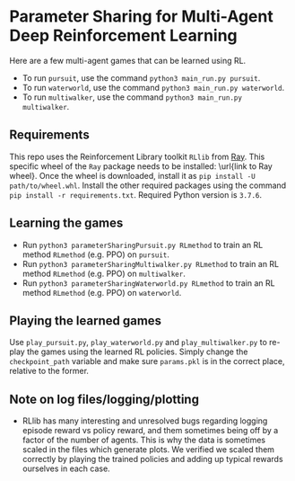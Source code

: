 # Parameter Sharing for Multi-Agent Deep Reinforcement Learning
Here are a few multi-agent games that can be learned using RL.

* To run `pursuit`, use the command `python3 main_run.py pursuit`.
* To run `waterworld`, use the command `python3 main_run.py waterworld`.
* To run `multiwalker`, use the command `python3 main_run.py multiwalker`.

## Requirements
This repo uses the Reinforcement Library toolkit `RLlib` from [Ray](https://github.com/ray-project/ray). This specific wheel of the `Ray` package needs to be installed: \url{link to Ray wheel}. Once the wheel is downloaded, install it as `pip install -U path/to/wheel.whl`. Install the other required packages using the command `pip install -r requirements.txt`. Required Python version is `3.7.6`.


## Learning the games
* Run `python3 parameterSharingPursuit.py RLmethod` to train an RL method `RLmethod` (e.g. PPO) on `pursuit`.
* Run `python3 parameterSharingMultiwalker.py RLmethod` to train an RL method `RLmethod` (e.g. PPO) on `multiwalker`.
* Run `python3 parameterSharingWaterworld.py RLmethod` to train an RL method `RLmethod` (e.g. PPO) on `waterworld`.

## Playing the learned games
Use `play_pursuit.py`, `play_waterworld.py` and `play_multiwalker.py` to re-play the games using the learned RL policies. Simply change the `checkpoint_path` variable and make sure `params.pkl` is in the correct place, relative to the former.

## Note on log files/logging/plotting

* RLlib has many interesting and unresolved bugs regarding logging episode reward vs policy reward, and them sometimes being off by a factor of the number of agents. This is why the data is sometimes scaled in the files which generate plots. We verified we scaled them correctly by playing the trained policies and adding up typical rewards ourselves in each case.

